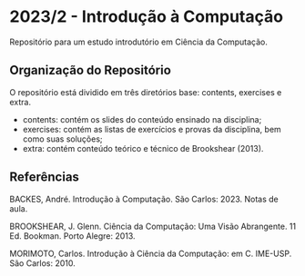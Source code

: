 # 2023/2 - Introdução à Computação
Repositório para um estudo introdutório em Ciência da Computação.

## Organização do Repositório

O repositório está dividido em três diretórios base: contents, exercises e extra.
- contents: contém os slides do conteúdo ensinado na disciplina;
- exercises: contém as listas de exercícios e provas da disciplina, bem como suas soluções;
- extra: contém conteúdo teórico e técnico de Brookshear (2013).

## Referências

BACKES, André. Introdução à Computação. São Carlos: 2023. Notas de aula.

BROOKSHEAR, J. Glenn. Ciência da Computação: Uma Visão Abrangente. 11 Ed. Bookman. Porto Alegre: 2013.

MORIMOTO, Carlos. Introdução à Ciência da Computação: em C. IME-USP. São Carlos: 2010.
